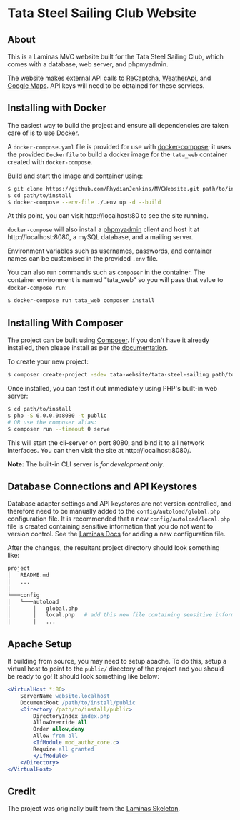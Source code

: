 # Tata Steel Sailing Club Website

## About

This is a Laminas MVC website built for the Tata Steel Sailing Club, which comes with a database, web server, and phpmyadmin.

The website makes external API calls to [ReCaptcha](http://www.google.com/recaptcha/about), [WeatherApi](http://www.weatherapi.com), and [Google Maps](http://developers.google.com/maps/documentation/javascript/get-api-key). API keys will need to be obtained for these services.

## Installing with Docker

The easiest way to build the project and ensure all dependencies are taken care of is to use [Docker](https://www.docker.com/).

A `docker-compose.yaml` file is provided for use with
[docker-compose](https://docs.docker.com/compose/); it
uses the provided `Dockerfile` to build a docker image 
for the `tata_web` container created with `docker-compose`.

Build and start the image and container using:

```bash
$ git clone https://github.com/RhydianJenkins/MVCWebsite.git path/to/install
$ cd path/to/install
$ docker-compose --env-file ./.env up -d --build
```

At this point, you can visit http://localhost:80 to see the site running.

`docker-compose` will also install a [phpmyadmin](https://www.phpmyadmin.net/) client and host it at http://localhost:8080, a mySQL database, and a mailing server.

Environment variables such as usernames, passwords, and container names can be customised in the provided `.env` file.

You can also run commands such as `composer` in the container.  The container 
environment is named "tata_web" so you will pass that value to 
`docker-compose run`:

```bash
$ docker-compose run tata_web composer install
```

## Installing With Composer

The project can be built using [Composer](https://getcomposer.org/). If you don't have it already installed, then please install as per the [documentation](https://getcomposer.org/doc/00-intro.md).

To create your new project:

```bash
$ composer create-project -sdev tata-website/tata-steel-sailing path/to/install
```

Once installed, you can test it out immediately using PHP's built-in web server:

```bash
$ cd path/to/install
$ php -S 0.0.0.0:8080 -t public
# OR use the composer alias:
$ composer run --timeout 0 serve
```

This will start the cli-server on port 8080, and bind it to all network
interfaces. You can then visit the site at http://localhost:8080/.

**Note:** The built-in CLI server is *for development only*.

## Database Connections and API Keystores

Database adapter settings and API keystores are not version controlled, and therefore need to be manually added to the `config/autoload/global.php` configuration file. It is recommended that a new `config/autoload/local.php` file is created containing sensitive information that you do not want to version control. See the [Laminas Docs](https://docs.laminas.dev/laminas-config/intro/) for adding a new configuration file.

After the changes, the resultant project directory should look something like:

```bash
project
│   README.md
│   ...
│
└───config
│   └───autoload
│       │   global.php
│       │   local.php   # add this new file containing sensitive information
│       │   ...
```

## Apache Setup

If building from source, you may need to setup apache. To do this, setup a virtual host to point to the `public/` directory of the project and you should be ready to go! It should look something like below:

```apache
<VirtualHost *:80>
    ServerName website.localhost
    DocumentRoot /path/to/install/public
    <Directory /path/to/install/public>
        DirectoryIndex index.php
        AllowOverride All
        Order allow,deny
        Allow from all
        <IfModule mod_authz_core.c>
        Require all granted
        </IfModule>
    </Directory>
</VirtualHost>
```

## Credit

The project was originally built from the [Laminas Skeleton](https://github.com/laminas/laminas-mvc-skeleton).
